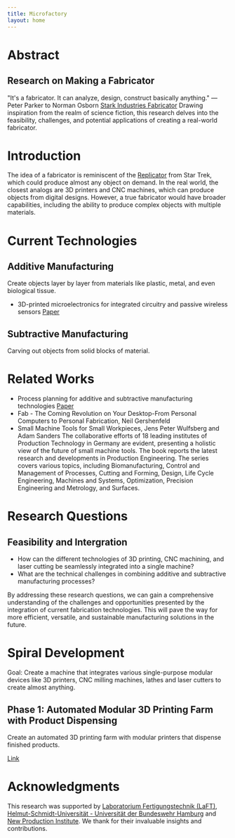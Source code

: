 ```yaml
---
title: Microfactory
layout: home
---
```


# Abstract
## Research on Making a Fabricator
"It's a fabricator. It can analyze, design, construct basically anything." ― Peter Parker to Norman Osborn [Stark Industries Fabricator](https://marvelcinematicuniverse.fandom.com/wiki/Stark_Industries_Fabricator)
Drawing inspiration from the realm of science fiction, this research delves into the feasibility, challenges, and potential applications of creating a real-world fabricator.

# Introduction
The idea of a fabricator is reminiscent of the  [Replicator](https://memory-alpha.fandom.com/wiki/Replicator) from Star Trek, which could produce almost any object on demand. In the real world, the closest analogs are 3D printers and CNC machines, which can produce objects from digital designs. However, a true fabricator would have broader capabilities, including the ability to produce complex objects with multiple materials.

# Current Technologies

## Additive Manufacturing
Create objects layer by layer from materials like plastic, metal, and even biological tissue. 
* 3D-printed microelectronics for integrated circuitry and passive wireless sensors
  [Paper](https://www.nature.com/articles/micronano201513)

## Subtractive Manufacturing
Carving out objects from solid blocks of material.

# Related Works

* Process planning for additive and subtractive manufacturing technologies
  [Paper](https://www.sciencedirect.com/science/article/pii/S0007850615001171?casa_token=ulb81xyTeUIAAAAA:lwEGV6ptTJuat-ap6MAKTCZNe4gGC5BVWC4BZrUphV826xJWlqX9tcklkZapaFN63UyJQGwqqw)
* Fab - The Coming Revolution on Your Desktop-From Personal Computers to Personal Fabrication,  Neil Gershenfeld
* Small Machine Tools for Small Workpieces, Jens Peter Wulfsberg and Adam Sanders 
The collaborative efforts of 18 leading institutes of Production Technology in Germany are evident, presenting a holistic view of the future of small machine tools. The book reports the latest research and developments in Production Engineering. The series covers various topics, including Biomanufacturing, Control and Management of Processes, Cutting and Forming, Design, Life Cycle Engineering, Machines and Systems, Optimization, Precision Engineering and Metrology, and Surfaces.

# Research Questions
## Feasibility and Intergration
* How can the different technologies of 3D printing, CNC machining, and laser cutting be seamlessly integrated into a single machine?
* What are the technical challenges in combining additive and subtractive manufacturing processes?

By addressing these research questions, we can gain a comprehensive understanding of the challenges and opportunities presented by the integration of current fabrication technologies. This will pave the way for more efficient, versatile, and sustainable manufacturing solutions in the future.

# Spiral Development
Goal: Create a machine that integrates various single-purpose modular devices like 3D printers, CNC milling machines, lathes and laser cutters to create almost anything.

## Phase 1: Automated Modular 3D Printing Farm with Product Dispensing
Create an automated 3D printing farm with modular printers that dispense finished products.

[Link](https://marcellotania.com/microfactory/3DPrintFarm)

# Acknowledgments
This research was supported by [Laboratorium Fertigungstechnik (LaFT)](https://www.hsu-hh.de/laft/),
[Helmut-Schmidt-Universität - Universität der Bundeswehr Hamburg](https://www.hsu-hh.de/) and [New Production Institute](https://newproductioninstitute.de/en/home). We thank for their invaluable insights and contributions.